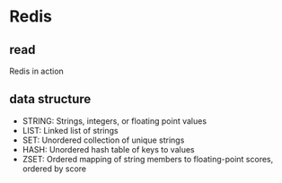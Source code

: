 # Redis

## read
Redis in action

## data structure
- STRING: Strings, integers, or floating point values
- LIST: Linked list of strings
- SET: Unordered collection of unique strings
- HASH: Unordered hash table of keys to values
- ZSET: Ordered mapping of string members to floating-point scores, ordered by score
